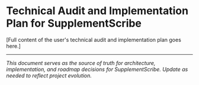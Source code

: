 # Technical Audit and Implementation Plan for SupplementScribe

[Full content of the user's technical audit and implementation plan goes here.]

---

*This document serves as the source of truth for architecture, implementation, and roadmap decisions for SupplementScribe. Update as needed to reflect project evolution.* 
